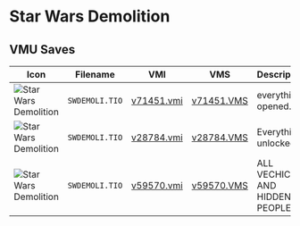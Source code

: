 # Star Wars Demolition

## VMU Saves

| Icon | Filename | VMI | VMS | Description |
|------|----------|-----|-----|-------------|
| ![Star Wars Demolition](../icons/SWDEMOLI.TIO.GIF) | `SWDEMOLI.TIO` | [v71451.vmi](v71451.vmi) | [v71451.VMS](v71451.VMS) | everything opened.... 
| ![Star Wars Demolition](../icons/SWDEMOLI.TIO.GIF) | `SWDEMOLI.TIO` | [v28784.vmi](v28784.vmi) | [v28784.VMS](v28784.VMS) | Everything unlocked. 
| ![Star Wars Demolition](../icons/SWDEMOLI.TIO.GIF) | `SWDEMOLI.TIO` | [v59570.vmi](v59570.vmi) | [v59570.VMS](v59570.VMS) | ALL VECHICLES AND HIDDEN PEOPLE 
